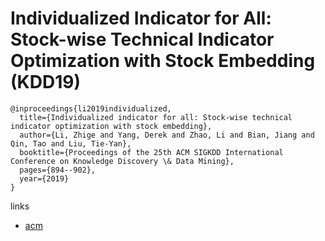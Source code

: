 # Individualized Indicator for All: Stock-wise Technical Indicator Optimization with Stock Embedding (KDD19)

```
@inproceedings{li2019individualized,
  title={Individualized indicator for all: Stock-wise technical indicator optimization with stock embedding},
  author={Li, Zhige and Yang, Derek and Zhao, Li and Bian, Jiang and Qin, Tao and Liu, Tie-Yan},
  booktitle={Proceedings of the 25th ACM SIGKDD International Conference on Knowledge Discovery \& Data Mining},
  pages={894--902},
  year={2019}
}
```

links
- [acm](https://dl.acm.org/doi/10.1145/3292500.3330833)
